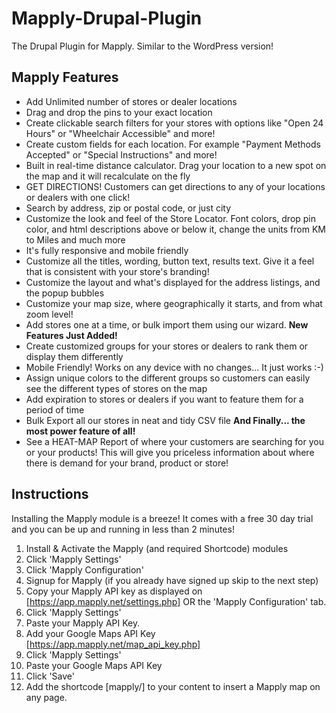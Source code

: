 Mapply-Drupal-Plugin
====================

The Drupal Plugin for Mapply. Similar to the WordPress version!

## Mapply Features
* Add Unlimited number of stores or dealer locations
* Drag and drop the pins to your exact location
* Create clickable search filters for your stores with options like "Open 24 Hours" or "Wheelchair Accessible" and more!
* Create custom fields for each location. For example "Payment Methods Accepted" or "Special Instructions" and more!
* Built in real-time distance calculator. Drag your location to a new spot on the map and it will recalculate on the fly
* GET DIRECTIONS! Customers can get directions to any of your locations or dealers with one click!
* Search by address, zip or postal code, or just city
* Customize the look and feel of the Store Locator. Font colors, drop pin color, and html descriptions above or below it, change the units from KM to Miles and much more
* It's fully responsive and mobile friendly
* Customize all the titles, wording, button text, results text. Give it a feel that is consistent with your store's branding!
* Customize the layout and what's displayed for the address listings, and the popup bubbles
* Customize your map size, where geographically it starts, and from what zoom level!
* Add stores one at a time, or bulk import them using our wizard.
**New Features Just Added!**
* Create customized groups for your stores or dealers to rank them or display them differently
* Mobile Friendly! Works on any device with no changes... It just works :-)
* Assign unique colors to the different groups so customers can easily see the different types of stores on the map
* Add expiration to stores or dealers if you want to feature them for a period of time
* Bulk Export all our stores in neat and tidy CSV file
**And Finally... the most power feature of all!**
* See a HEAT-MAP Report of where your customers are searching for you or your products! This will give you priceless information about where there is demand for your brand, product or store!

## Instructions

Installing the Mapply module is a breeze! It comes with a free 30 day trial and you can be up and running in less than 2 minutes!

1. Install & Activate the Mapply (and required Shortcode) modules
2. Click 'Mapply Settings'
3. Click 'Mapply Configuration'
4. Signup for Mapply (if you already have signed up skip to the next step)
5. Copy your Mapply API key as displayed on [https://app.mapply.net/settings.php] OR the 'Mapply Configuration' tab.
6. Click 'Mapply Settings'
7. Paste your Mapply API Key.
8. Add your Google Maps API Key [https://app.mapply.net/map_api_key.php]
9. Click 'Mapply Settings'
10. Paste your Google Maps API Key
11. Click 'Save'
12. Add the shortcode [mapply/] to your content to insert a Mapply map on any page.

